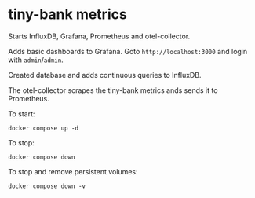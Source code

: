 # tiny-bank metrics

Starts InfluxDB, Grafana, Prometheus and otel-collector.

Adds basic dashboards to Grafana. Goto `http://localhost:3000` and login with `admin`/`admin`.

Created database and adds continuous queries to InfluxDB.

The otel-collector scrapes the tiny-bank metrics ands sends it to Prometheus.

To start:

    docker compose up -d

To stop:

    docker compose down

To stop and remove persistent volumes:

    docker compose down -v

